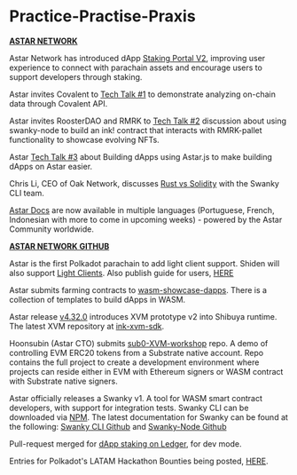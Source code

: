 # Practice-Practise-Praxis

[**ASTAR NETWORK**](https://astar.network/) 

Astar Network has introduced dApp [Staking Portal V2](https://medium.com/astar-network/our-dapp-staking-portal-v2-is-live-d4a1eba0563a), improving user experience to connect with parachain assets and encourage users to support developers through staking.  

Astar invites Covalent to [Tech Talk #1](https://www.youtube.com/watch?v=MRYBg6ptkPw) to demonstrate analyzing on-chain data through Covalent API. 

Astar invites RoosterDAO and RMRK to [Tech Talk #2](https://www.youtube.com/watch?v=MRYBg6ptkPw) discussion about using swanky-node to build an ink! contract that interacts with RMRK-pallet functionality to showcase evolving NFTs.  

Astar [Tech Talk #3](https://www.youtube.com/watch?v=1JNNI4G9XS4)  about Building dApps using Astar.js to make building dApps on Astar easier. 

Chris Li, CEO of Oak Network, discusses [Rust vs Solidity](https://twitter.com/Swankywasm/status/1596186173164380160) with the Swanky CLI team.

[Astar Docs](https://docs.astar.network/) are now available in multiple languages (Portuguese, French, Indonesian with more to come in upcoming weeks) - powered by the Astar Community worldwide.


[**ASTAR NETWORK GITHUB**](https://github.com/AstarNetwork)

Astar is the first Polkadot parachain to add light client support. Shiden will also support [Light Clients](https://github.com/polkadot-js/apps/pull/8262/files).
Also publish guide for users, [HERE](https://medium.com/astar-network/decentralising-astar-with-light-clients-335bb9017546)

Astar submits farming contracts to [wasm-showcase-dapps](https://github.com/AstarNetwork/wasm-showcase-dapps/tree/main/farming). There is a collection of templates to build dApps in WASM.

Astar release [v4.32.0](https://github.com/AstarNetwork/Astar/releases/tag/v4.32.0) introduces XVM prototype v2 into Shibuya runtime. The latest XVM repository at [ink-xvm-sdk](https://github.com/AstarNetwork/ink-xvm-sdk).

Hoonsubin (Astar CTO) submits [sub0-XVM-workshop](https://github.com/hoonsubin/sub0-xvm-workshop) repo. A demo of controlling EVM ERC20 tokens from a Substrate native account. Repo contains the full project to create a development environment where projects can reside either in EVM with Ethereum signers or WASM contract with Substrate native signers.

Astar officially releases a Swanky v1. A tool for WASM smart contract developers, with support for integration tests. Swanky CLI can be downloaded via [NPM](https://www.npmjs.com/package/@astar-network/swanky-cli#usage).
The latest documentation for Swanky can be found at the following: [Swanky CLI Github](https://github.com/AstarNetwork/swanky-cli) and [Swanky-Node Github](https://github.com/AstarNetwork/swanky-node)

Pull-request merged for [dApp staking on Ledger](https://github.com/LedgerHQ/app-astar/pull/2), for dev mode.

Entries for Polkadot's LATAM Hackathon Bounties being posted, [HERE](https://github.com/AstarNetwork/AstarBounties/pulls).
